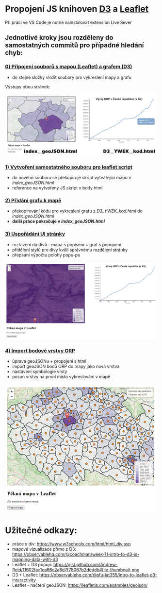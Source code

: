 # Propojení JS knihoven [D3](https://d3js.org/) a [Leaflet](https://leafletjs.com/)

Při práci ve VS Code je nutné nainstalovat extension Live Sever

## Jednotlivé kroky jsou rozděleny do samostatných commitů pro případné hledání chyb:
### [0) Připojení souborů s mapou (Leaflet) a grafem (D3)](https://github.com/frantisekmuzik/YWEK_D3_Leaflet/commit/fc7b26e26c99d16835b72308b229987619705c76)
- do stejné složky vložit soubory pro vykreslení mapy a grafu

Výstupy obou stránek: 

![](/img/obr1.png)

### [1) Vytvoření samostatného souboru pro leaflet script](https://github.com/frantisekmuzik/YWEK_D3_Leaflet/commit/b9152db8489e91dc972cea80db682740ff2130b7)
- do nového souboru se překopíruje skript vytvářející mapu v *index_geoJSON.html*
- reference na vytvořený JS skript v body html

### [2) Přidání grafu k mapě](https://github.com/frantisekmuzik/YWEK_D3_Leaflet/commit/2a9164334042fc3d3c575f0b92ec5d813b123837)
- překopírování kódu pro vykreslení grafu z *D3_YWEK_kod.html* do *index_geoJSON.html*
- **další práce pokračuje v *index_geoJSON.html***

### [3) Uspořádání UI stránky](https://github.com/frantisekmuzik/YWEK_D3_Leaflet/commit/1e3db875efc507b67b7286b15ac7ee0834739ca5)
- rozřazení do divů - mapa s popisem + graf s popupem
- přidělení stylů pro divy kvůli správnému rozdělení stránky
- přepsání výpočtu polohy popu-pu

![](/img/obr2.png)

### [4) Import bodové vrstvy ORP](https://github.com/frantisekmuzik/YWEK_D3_Leaflet/commit/2bac49f23da49c0d098651e81b0b17a3e1d7392e)
- úprava geoJSONu + propojení s html
- import geoJSON bodů ORP do mapy jako nová vrstva 
- nastavení symbologie vrsty
- posun vrstvy na první místo vykreslování v mapě

![](/img/obr3.png)


# Užitečné odkazy:
- práce s div: https://www.w3schools.com/html/html_div.asp
- mapová vizualizace přímo z D3: https://observablehq.com/@coachman/week-11-intro-to-d3-js-mapping-data-with-d3
- Leaflet + D3 popup: https://gist.github.com/Andrew-Reid/11602fac1ea66c2a6d7f78067b2deddb#file-thumbnail-png
- D3 + Leaflet: https://observablehq.com/@sfu-iat355/intro-to-leaflet-d3-interactivity
- Leaflet - načtení geoJSON: https://leafletjs.com/examples/geojson/